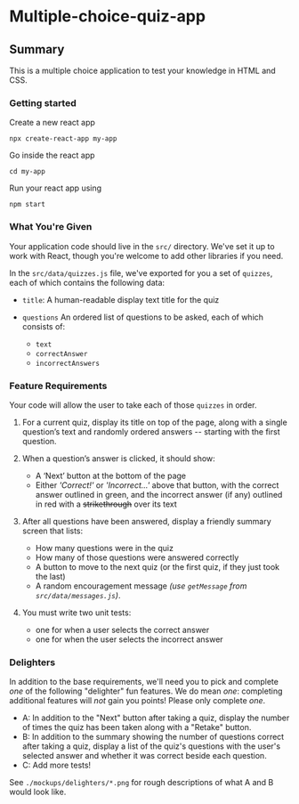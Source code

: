 
# Multiple-choice-quiz-app

## Summary
  This is a multiple choice application to test your knowledge in HTML and CSS. 

### Getting started
  
  Create a new react app
  ```
  npx create-react-app my-app
  ```
  Go inside the react app
  ```
  cd my-app
  ```
  Run your react app using 
  ```
  npm start
  ```
  

### What You're Given

Your application code should live in the `src/` directory. We've set it up to work with React, though you're welcome to add other libraries if you need.

In the `src/data/quizzes.js` file, we've exported for you a set of `quizzes`, each of which contains the following data:

- `title`: A human-readable display text title for the quiz

- `questions` An ordered list of questions to be asked, each of which consists of:
  - `text`
  - `correctAnswer`
  - `incorrectAnswers`

### Feature Requirements

Your code will allow the user to take each of those `quizzes` in order.

1. For a current quiz, display its title on top of the page, along with a single question’s text and randomly ordered answers -- starting with the first question.

2. When a question’s answer is clicked, it should show:

   - A ‘Next’ button at the bottom of the page
   - Either _'Correct!'_ or _'Incorrect...'_ above that button, with the correct answer outlined in green, and the incorrect answer (if any) outlined in red with a ~~strikethrough~~ over its text

3. After all questions have been answered, display a friendly summary screen that lists:

   - How many questions were in the quiz
   - How many of those questions were answered correctly
   - A button to move to the next quiz (or the first quiz, if they just took the last)
   - A random encouragement message _(use `getMessage` from `src/data/messages.js`)_.

4. You must write two unit tests:
   - one for when a user selects the correct answer
   - one for when the user selects the incorrect answer

### Delighters

In addition to the base requirements, we'll need you to pick and complete _one_ of the following "delighter" fun features.
We do mean _one_: completing additional features will _not_ gain you points! Please only complete _one_.

- A: In addition to the "Next" button after taking a quiz, display the number of times the quiz has been taken along with a "Retake" button.
- B: In addition to the summary showing the number of questions correct after taking a quiz, display a list of the quiz's questions with the user's selected answer and whether it was correct beside each question.
- C: Add more tests!

See `./mockups/delighters/*.png` for rough descriptions of what A and B would look like.
